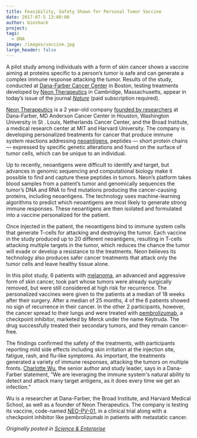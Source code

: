 ```yaml
---
title: Feasibility, Safety Shown for Personal Tumor Vaccine
date: 2017-07-5 13:00:00
author: bioshack
project: 
tags:
  - DNA
image: /images/vaccine.jpg
large_header: false
---
```


<p>A pilot study among individuals with a form of skin cancer shows a vaccine aiming at proteins specific to a person&#8217;s tumor is safe and can generate a complex immune response attacking the tumor. Results of the study, conducted at <a href="http://www.dana-farber.org/Newsroom/News-Releases/personal-neoantigen-vaccine-prompts-strong-anti-tumor-response-in-patients-new-study-shows.aspx" target="_blank">Dana-Farber Cancer Center</a> in Boston, testing treatments developed by <a href="http://neontherapeutics.com/wp-content/uploads/2017/07/Neon-Nature-Article-Press-Release-070517.pdf" target="_blank">Neon Therapeutics</a> in Cambridge, Massachusetts, appear in today&#8217;s issue of the journal <a href="https://www.nature.com/nature/journal/vaop/ncurrent/full/nature22991.html" target="_blank"><em>Nature</em></a> (paid subscription required).</p>

<p><a href="http://neontherapeutics.com" target="_blank">Neon Therapeutics</a> is a 2 year-old company <a href="http://neontherapeutics.com/#our-team" target="_blank">founded by researchers</a> at Dana-Farber, MD Anderson Cancer Center in Houston, Washington University in St . Louis, Netherlands Cancer Center, and the Broad Institute, a medical research center at MIT and Harvard University. The company is developing personalized treatments for cancer that produce immune system reactions addressing <a href="http://science.sciencemag.org/content/348/6230/69" target="_blank">neoantigens</a>, peptides &#8212; short protein chains &#8212; expressed by specific genetic alterations and found on the surface of tumor cells, which can be unique to an individual.</p>

<p>Up to recently, neoantigens were difficult to identify and target, but advances in genomic sequencing and computational biology make it possible to find and capture these peptides in tumors. Neon&#8217;s platform takes blood samples from a patient&#8217;s tumor and genomically sequences the tumor&#8217;s DNA and RNA to find mutations producing the cancer-causing proteins, including neoantigens. The technology uses machine-learning algorithms to predict which neoantigens are most likely to generate strong immune responses. These neoantigens are then isolated and formulated into a vaccine personalized for the patient.</p>

<p>Once injected in the patient, the neoantigens bind to immune system cells that generate T-cells for attacking and destroying the tumor. Each vaccine in the study produced up to 20 different neoantigens, resulting in T-cells attacking multiple targets in the tumor, which reduces the chance the tumor will evade or develop a resistance to the treatments. Neon believes its technology also produces safer cancer treatments that attack only the tumor cells and leave healthy tissue alone.</p>

<p>In this pilot study, 6 patients with <a href="https://www.cancer.gov/types/skin" target="_blank">melanoma</a>, an advanced and aggressive form of skin cancer, took part whose tumors were already surgically removed, but were still considered at high risk for recurrence. The personalized vaccines were given to the patients at a median of 18 weeks after their surgery. After a median of 25 months, 4 of the 6 patients showed no sign of recurrence in their cancer. In the other 2 participants, however, the cancer spread to their lungs and were treated with <a href="https://www.cancer.gov/publications/dictionaries/cancer-drug?cdrid=695789" target="_blank">pembrolizumab</a>, a checkpoint inhibitor, marketed by Merck under the name Keytruda. The drug successfully treated their secondary tumors, and they remain cancer-free.</p>

<p>The findings confirmed the safety of the treatments, with participants reporting mild side effects including skin irritation at the injection site, fatigue, rash, and flu-like symptoms. As important, the treatments generated a variety of immune responses, attacking the tumors on multiple fronts. <a href="http://doctors.dana-farber.org/directory/profile.asp?pict_id=0000323&amp;gs=r" target="_blank">Charlotte Wu</a>, the senior author and study leader, says in a Dana-Farber statement, &#8220;We are leveraging the immune system's natural ability to detect and attack many target antigens, as it does every time we get an infection.&#8221;</p>

<p>Wu is a researcher at Dana-Farber, the Broad Institute, and Harvard Medical School, as well as a founder of Neon Therapeutics. The company is testing its vaccine, code-named <a href="http://neontherapeutics.com/#our-approach" target="_blank">NEO-PV-01</a>, in a clinical trial along with a checkpoint inhibitor like pembrolizumab in patients with metastatic cancer.</p>

<p><em>Originally posted in <a href="http://sciencebusiness.technewslit.com/?p=31193" target="_blank">Science &amp; Enterprise</a></em></p>
